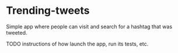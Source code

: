 # Trending-tweets
Simple app where people can visit and search for a hashtag that was tweeted.

TODO
instructions of how launch the app, run its tests, etc.

